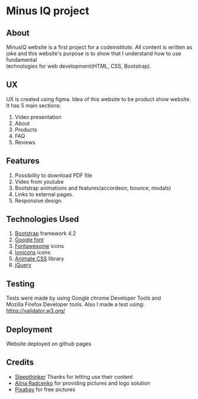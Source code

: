 # Minus IQ project  

  
## About    
MinusIQ website is a first project for a codeinstitute.
All content is written as joke and this website's purpose
is to show that I understand how to use fundamental  
technologies
for web development(HTML, CSS, Bootstrap).

## UX
UX is created using figma. Idea of this website to be product 
show website.
It has 5 main sections:

1. Video presentation
2. About
3. Products
4. FAQ
5. Reviews

## Features

1. Possibility to download PDF file
2. Video from youtube
3. Bootstrap animations and features(accordeon, bounce, modals)
4. Links to external pages.
5. Responsive design.

## Technologies Used

1. [Bootstrap](https://getbootstrap.com/) framework 4.2
2. [Google font](https://fonts.google.com/)
3. [Fontawesome](https://fontawesome.com/icons?d=gallery) icons
4. [Ionicons](https://ionicons.com/) icons
5. [Animate CSS](https://daneden.github.io/animate.css/) library
6. [jQuery](https://jquery.com/)

## Testing
Tests were made by using Google chrome Developer Tools and  
Mozilla Firefox Developer tools.
Also I made a test using:
https://validator.w3.org/ 

## Deployment
Website deployed on github pages

## Credits
* [Sleepthinker](www.sleepthinker.com) Thanks for letting use their content  
* [Alina Radcenko](https://www.facebook.com/alina.radcenko.7) for providing pictures and logo solution  
* [Pixabay](www.pixabay.com) for free pictures





